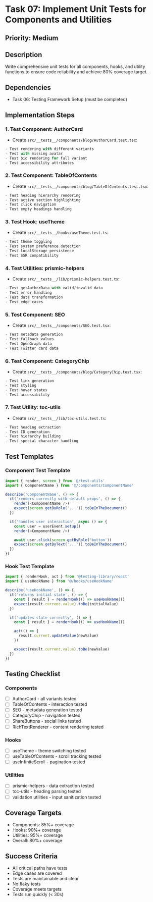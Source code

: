 # Task 07: Implement Unit Tests for Components and Utilities

## Priority: Medium

## Description

Write comprehensive unit tests for all components, hooks, and utility functions to ensure code reliability and achieve 80% coverage target.

## Dependencies

- Task 06: Testing Framework Setup (must be completed)

## Implementation Steps

### 1. **Test Component: AuthorCard**

- Create `src/__tests__/components/blog/AuthorCard.test.tsx`:

```typescript
- Test rendering with different variants
- Test with missing avatar
- Test bio rendering for full variant
- Test accessibility attributes
```

### 2. **Test Component: TableOfContents**

- Create `src/__tests__/components/blog/TableOfContents.test.tsx`:

```typescript
- Test heading hierarchy rendering
- Test active section highlighting
- Test click navigation
- Test empty headings handling
```

### 3. **Test Hook: useTheme**

- Create `src/__tests__/hooks/useTheme.test.ts`:

```typescript
- Test theme toggling
- Test system preference detection
- Test localStorage persistence
- Test SSR compatibility
```

### 4. **Test Utilities: prismic-helpers**

- Create `src/__tests__/lib/prismic-helpers.test.ts`:

```typescript
- Test getAuthorData with valid/invalid data
- Test error handling
- Test data transformation
- Test edge cases
```

### 5. **Test Component: SEO**

- Create `src/__tests__/components/SEO.test.tsx`:

```typescript
- Test metadata generation
- Test fallback values
- Test OpenGraph data
- Test Twitter card data
```

### 6. **Test Component: CategoryChip**

- Create `src/__tests__/components/blog/CategoryChip.test.tsx`:

```typescript
- Test link generation
- Test styling
- Test hover states
- Test accessibility
```

### 7. **Test Utility: toc-utils**

- Create `src/__tests__/lib/toc-utils.test.ts`:

```typescript
- Test heading extraction
- Test ID generation
- Test hierarchy building
- Test special character handling
```

## Test Templates

### Component Test Template

```typescript
import { render, screen } from '@/test-utils'
import { ComponentName } from '@/components/ComponentName'

describe('ComponentName', () => {
  it('renders correctly with default props', () => {
    render(<ComponentName />)
    expect(screen.getByRole('...')).toBeInTheDocument()
  })

  it('handles user interaction', async () => {
    const user = userEvent.setup()
    render(<ComponentName />)

    await user.click(screen.getByRole('button'))
    expect(screen.getByText('...')).toBeInTheDocument()
  })
})
```

### Hook Test Template

```typescript
import { renderHook, act } from '@testing-library/react'
import { useHookName } from '@/hooks/useHookName'

describe('useHookName', () => {
  it('returns initial state', () => {
    const { result } = renderHook(() => useHookName())
    expect(result.current.value).toBe(initialValue)
  })

  it('updates state correctly', () => {
    const { result } = renderHook(() => useHookName())

    act(() => {
      result.current.updateValue(newValue)
    })

    expect(result.current.value).toBe(newValue)
  })
})
```

## Testing Checklist

### Components

- [ ] AuthorCard - all variants tested
- [ ] TableOfContents - interaction tested
- [ ] SEO - metadata generation tested
- [ ] CategoryChip - navigation tested
- [ ] ShareButtons - social links tested
- [ ] RichTextRenderer - content rendering tested

### Hooks

- [ ] useTheme - theme switching tested
- [ ] useTableOfContents - scroll tracking tested
- [ ] useInfiniteScroll - pagination tested

### Utilities

- [ ] prismic-helpers - data extraction tested
- [ ] toc-utils - heading parsing tested
- [ ] validation utilities - input sanitization tested

## Coverage Targets

- Components: 85%+ coverage
- Hooks: 90%+ coverage
- Utilities: 95%+ coverage
- Overall: 80%+ coverage

## Success Criteria

- All critical paths have tests
- Edge cases are covered
- Tests are maintainable and clear
- No flaky tests
- Coverage meets targets
- Tests run quickly (< 30s)
